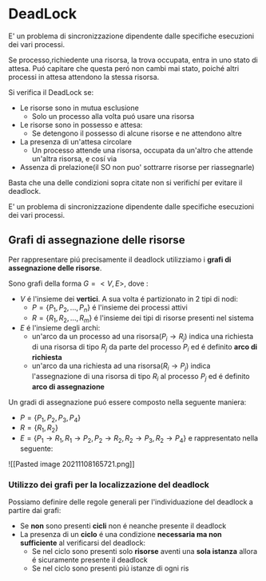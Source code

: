 # DeadLock
E' un problema di sincronizzazione dipendente dalle specifiche esecuzioni dei vari processi.

Se processo,richiedente una risorsa, la trova occupata, entra in uno stato di attesa. Puó capitare che questa peró non cambi mai stato, poiché altri processi in attesa attendono la stessa risorsa. 

Si verifica il DeadLock se:
- Le risorse sono in mutua esclusione
	- Solo un processo alla volta puó usare una risorsa
- Le risorse sono in possesso e attesa:
	- Se detengono il possesso di alcune risorse e ne attendono altre
- La presenza di un'attesa circolare
	- Un processo attende una risorsa, occupata da un'altro che attende un'altra risorsa, e cosí via
- Assenza di prelazione(il SO non puo' sottrarre risorse per riassegnarle)

Basta che una delle condizioni sopra citate non si verifichí per evitare il deadlock.

E' un problema di sincronizzazione dipendente dalle specifiche esecuzioni dei vari processi.

## Grafi di assegnazione delle risorse
Per rappresentare piú precisamente il deadlock utilizziamo i **grafi di assegnazione delle risorse**.

Sono grafi della forma $G=<V,E>$, dove :
- $V$ é l'insieme dei **vertici**. A sua volta é partizionato in 2 tipi di nodi:
	- $P=\{P_1,P_2,...,P_n\}$ é l'insieme dei processi attivi
	- $R=\{R_1,R_2,...,R_m\}$ é l'insieme dei tipi di risorse presenti nel sistema
- $E$ é l'insieme degli archi:
	- un'arco da un processo ad una risorsa($P_i\to R_j$) indica una richiesta di una risorsa di tipo $R_j$ da parte del processo $P_i$ ed é definito **arco di richiesta**
	- un'arco da una richiesta ad una risorsa($R_i\to P_j$) indica l'assegnazione di una risorsa di tipo $R_i$ al processo $P_j$ ed é definito **arco di assegnazione**

Un gradi di assegnazione puó essere composto nella seguente maniera:	
-	$P=\{P_1,P_2,P_3,P_4\}$
-	$R=\{R_1,R_2\}$
-	$E=\{P_1\to R_1,R_1\to P_2,P_2\to R_2,R_2\to P_3,R_2\to P_4\}$
e rappresentato nella seguente:

![[Pasted image 20211108165721.png]]

### Utilizzo dei grafi per la localizzazione del deadlock
Possiamo definire delle regole generali per l'individuazione del deadlock a partire dai grafi:
- Se **non** sono presenti **cicli** non é neanche presente il deadlock
- La presenza di un **ciclo** é una condizione **necessaria ma non sufficiente** al verificarsi del deadlock:
	- Se nel ciclo sono presenti solo **risorse** aventi una **sola istanza** allora é sicuramente presente il deadlock
	- Se nel ciclo sono presenti piú istanze di ogni ris